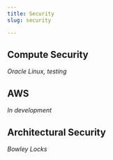 ```yaml
---
title: Security
slug: security

---
```

## Compute Security

_Oracle Linux, testing_

## AWS

_In development_

## Architectural Security

_Bowley Locks_